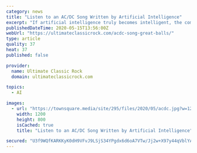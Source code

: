 ```yaml
---
category: news
title: "Listen to an AC/DC Song Written by Artificial Intelligence"
excerpt: "If artificial intelligence truly becomes intelligent, the computer brains of the future will be AC/DC fans, won’t they? They might even start their own tribute bands – and if they take it a step further and start writing their own songs,"
publishedDateTime: 2020-05-15T13:56:00Z
webUrl: "https://ultimateclassicrock.com/acdc-song-great-balls/"
type: article
quality: 37
heat: 37
published: false

provider:
  name: Ultimate Classic Rock
  domain: ultimateclassicrock.com

topics:
  - AI

images:
  - url: "https://townsquare.media/site/295/files/2020/05/acdc.jpg?w=1200&h=0&zc=1&s=0&a=t&q=89"
    width: 1200
    height: 800
    isCached: true
    title: "Listen to an AC/DC Song Written by Artificial Intelligence"

secured: "U3f9WQfKARKKyK0dH9VFvJ9LSjS34YPgdx6d6oA7VTw/Jj2w+X97y44qVblYAn+XhuQGA/VmhWyuieKScz/vVisy91BWGtIX9insYHK5ThpJdatz6gfMltFZ0bbeoP0duAKN+RgJmJ15KIJ5qxyu7+vx/h8CH341u9WGy0Vre+6d7f3M+rRzZeUEvLAGIIblv6r9QDCdmP3imdc2oLUR/6vHUYObPSG06JIEkW7FAvjz9ue56yddn5yfTu6zAN41ek+GHVMjn2JulX+yZa6NQrXafTtyA52zeARWIxa+FyWN+nwL8JjC5lTsXCYR7zS59lAlVtWR3BqFGvKoU0xWqT9mwTuAldrehYYxzn/GD6fLWKULOwHgOxkrf15rG4Ey4cWjvvuN9IDPV8+Nl9Okl/vnBgPTxr9+8TZcErODezYe4Pa1CrhcGjbEC/m7jrboIrRPAxcuF22eVG8oA+515EkcwOShGsd+6RIOF6MsYfc=;6jYFRuAjFQwP7W+Y5zIuRw=="
---
```



